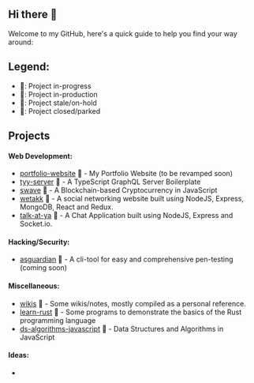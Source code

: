## Hi there 👋
Welcome to my GitHub, here's a quick guide to help you find your way around: 

## Legend:
- :green_book:: Project in-progress
- :blue_book:: Project in-production
- :orange_book:: Project stale/on-hold
- :closed_book:: Project closed/parked

## Projects
#### Web Development:
- [portfolio-website](https://devwatch.org/) :blue_book: - My Portfolio Website (to be revamped soon)
- [tyy-server](https://github.com/hrittik777/tyy-server) :green_book: - A TypeScript GraphQL Server Boilerplate
- [swave](https://github.com/hrittik777/swave) :blue_book: - A Blockchain-based Cryptocurrency in JavaScript
- [wetakk](https://github.com/hrittik777/wetakk) :closed_book: - A social networking website built using NodeJS, Express, MongoDB, React and Redux.
- [talk-at-ya](https://github.com/hrittik777/talk-at-ya) :closed_book: - A Chat Application built using NodeJS, Express and Socket.io.

#### Hacking/Security:
- [asguardian](https://github.com/hrittik777/asguardian) :green_book: - A cli-tool for easy and comprehensive pen-testing (coming soon)

#### Miscellaneous:
- [wikis](https://github.com/hrittik777/wikis) :green_book: - Some wikis/notes, mostly compiled as a personal reference.
- [learn-rust](https://github.com/hrittik777/learn-rust) :orange_book: - Some programs to demonstrate the basics of the Rust programming language
- [ds-algorithms-javascript](https://github.com/hrittik777/ds-algorithms-javascript) :green_book: - Data Structures and Algorithms in JavaScript

#### Ideas:
- 